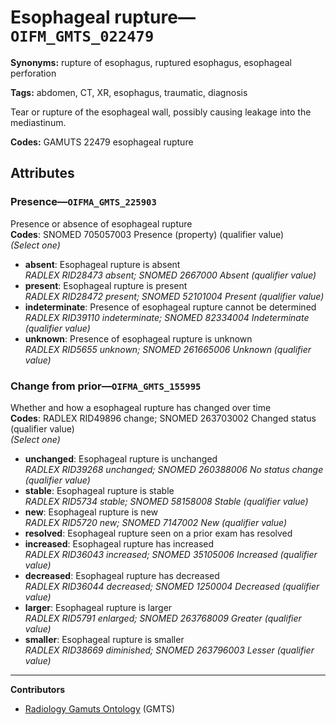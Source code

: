 # Esophageal rupture—`OIFM_GMTS_022479`

**Synonyms:** rupture of esophagus, ruptured esophagus, esophageal perforation

**Tags:** abdomen, CT, XR, esophagus, traumatic, diagnosis

Tear or rupture of the esophageal wall, possibly causing leakage into the mediastinum.

**Codes:** GAMUTS 22479 esophageal rupture

## Attributes

### Presence—`OIFMA_GMTS_225903`

Presence or absence of esophageal rupture  
**Codes**: SNOMED 705057003 Presence (property) (qualifier value)  
*(Select one)*

- **absent**: Esophageal rupture is absent  
_RADLEX RID28473 absent; SNOMED 2667000 Absent (qualifier value)_
- **present**: Esophageal rupture is present  
_RADLEX RID28472 present; SNOMED 52101004 Present (qualifier value)_
- **indeterminate**: Presence of esophageal rupture cannot be determined  
_RADLEX RID39110 indeterminate; SNOMED 82334004 Indeterminate (qualifier value)_
- **unknown**: Presence of esophageal rupture is unknown  
_RADLEX RID5655 unknown; SNOMED 261665006 Unknown (qualifier value)_

### Change from prior—`OIFMA_GMTS_155995`

Whether and how a esophageal rupture has changed over time  
**Codes**: RADLEX RID49896 change; SNOMED 263703002 Changed status (qualifier value)  
*(Select one)*

- **unchanged**: Esophageal rupture is unchanged  
_RADLEX RID39268 unchanged; SNOMED 260388006 No status change (qualifier value)_
- **stable**: Esophageal rupture is stable  
_RADLEX RID5734 stable; SNOMED 58158008 Stable (qualifier value)_
- **new**: Esophageal rupture is new  
_RADLEX RID5720 new; SNOMED 7147002 New (qualifier value)_
- **resolved**: Esophageal rupture seen on a prior exam has resolved  
- **increased**: Esophageal rupture has increased  
_RADLEX RID36043 increased; SNOMED 35105006 Increased (qualifier value)_
- **decreased**: Esophageal rupture has decreased  
_RADLEX RID36044 decreased; SNOMED 1250004 Decreased (qualifier value)_
- **larger**: Esophageal rupture is larger  
_RADLEX RID5791 enlarged; SNOMED 263768009 Greater (qualifier value)_
- **smaller**: Esophageal rupture is smaller  
_RADLEX RID38669 diminished; SNOMED 263796003 Lesser (qualifier value)_

---

**Contributors**

- [Radiology Gamuts Ontology](https://gamuts.net/) (GMTS)